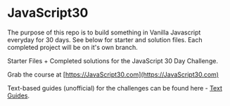 # JavaScript30

The purpose of this repo is to build something in Vanilla Javascript everyday for 30 days. See below for starter and solution files. Each completed project will be on it's own branch.




Starter Files + Completed solutions for the JavaScript 30 Day Challenge.

Grab the course at [https://JavaScript30.com](https://JavaScript30.com)

Text-based guides (unofficial) for the challenges can be found here - [Text Guides](https://github.com/nitishdayal/JavaScript30).
